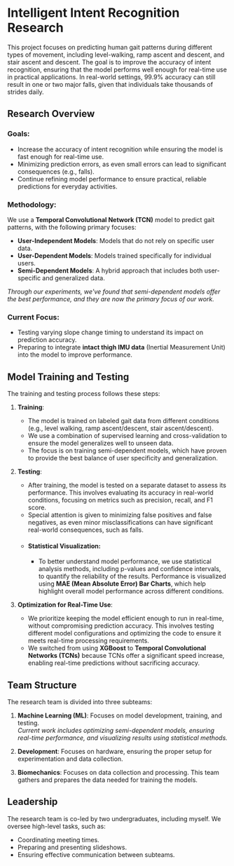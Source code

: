 # Intelligent Intent Recognition Research

This project focuses on predicting human gait patterns during different types of movement, including level-walking, ramp ascent and descent, and stair ascent and descent. The goal is to improve the accuracy of intent recognition, ensuring that the model performs well enough for real-time use in practical applications. In real-world settings, 99.9% accuracy can still result in one or two major falls, given that individuals take thousands of strides daily.

## Research Overview

### Goals:
- Increase the accuracy of intent recognition while ensuring the model is fast enough for real-time use.
- Minimizing prediction errors, as even small errors can lead to significant consequences (e.g., falls).
- Continue refining model performance to ensure practical, reliable predictions for everyday activities.

### Methodology:
We use a **Temporal Convolutional Network (TCN)** model to predict gait patterns, with the following primary focuses:
- **User-Independent Models**: Models that do not rely on specific user data.
- **User-Dependent Models**: Models trained specifically for individual users.
- **Semi-Dependent Models**: A hybrid approach that includes both user-specific and generalized data.
 
*Through our experiments, we've found that semi-dependent models offer the best performance, and they are now the primary focus of our work.*

### Current Focus:
- Testing varying slope change timing to understand its impact on prediction accuracy.
- Preparing to integrate **intact thigh IMU data** (Inertial Measurement Unit) into the model to improve performance.

## Model Training and Testing

The training and testing process follows these steps:

1. **Training**: 
   - The model is trained on labeled gait data from different conditions (e.g., level walking, ramp ascent/descent, stair ascent/descent). 
   - We use a combination of supervised learning and cross-validation to ensure the model generalizes well to unseen data.
   - The focus is on training semi-dependent models, which have proven to provide the best balance of user specificity and generalization.

2. **Testing**: 
   - After training, the model is tested on a separate dataset to assess its performance. This involves evaluating its accuracy in real-world conditions, focusing on metrics such as precision, recall, and F1 score. 
   - Special attention is given to minimizing false positives and false negatives, as even minor misclassifications can have significant real-world consequences, such as falls.
   - #### Statistical Visualization:
     - To better understand model performance, we use statistical analysis methods, including p-values and confidence intervals, to quantify the reliability of the results. Performance is visualized using **MAE (Mean Absolute Error) Bar Charts**, which help highlight overall model performance across different conditions.

3. **Optimization for Real-Time Use**: 
   - We prioritize keeping the model efficient enough to run in real-time, without compromising prediction accuracy. This involves testing different model configurations and optimizing the code to ensure it meets real-time processing requirements.
   - We switched from using **XGBoost** to **Temporal Convolutional Networks (TCNs)** because TCNs offer a significant speed increase, enabling real-time predictions without sacrificing accuracy.

## Team Structure

The research team is divided into three subteams:

1. **Machine Learning (ML)**: Focuses on model development, training, and testing.  
   *Current work includes optimizing semi-dependent models, ensuring real-time performance, and visualizing results using statistical methods.*

2. **Development**: Focuses on hardware, ensuring the proper setup for experimentation and data collection.

3. **Biomechanics**: Focuses on data collection and processing. This team gathers and prepares the data needed for training the models.

## Leadership

The research team is co-led by two undergraduates, including myself. We oversee high-level tasks, such as:
- Coordinating meeting times.
- Preparing and presenting slideshows.
- Ensuring effective communication between subteams.
